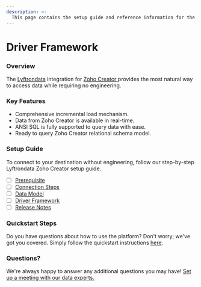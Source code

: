 ```yaml
---
description: >-
  This page contains the setup guide and reference information for the Zoho Creator source connector.
---
```


# Driver Framework

### Overview

The [Lyftrondata](https://www.lyftrondata.com/) integration for [Zoho Creator](https://www.lyftrondata.com/integration/zoho-creator/)[ ](https://www.lyftrondata.com/integration/zoho-creator/)provides the most natural way to access data while requiring no engineering.

### Key Features

* Comprehensive incremental load mechanism.
* Data from Zoho Creator is available in real-time.&#x20;
* ANSI SQL is fully supported to query data with ease.
* Ready to query Zoho Creator relational schema model.

### Setup Guide

To connect to your destination without engineering, follow our step-by-step Lyftrondata Zoho Creator setup guide.

* [ ] [Prerequisite](../../technology-analytics/zoho-creator/prerequisite.md)
* [ ] [Connection Steps](../../technology-analytics/zoho-creator/connection-steps.md)
* [ ] [Data Model](../../technology-analytics/zoho-creator/data-model/)
* [ ] [Driver Framework](../../technology-analytics/zoho-creator/driver-framework/)
* [ ] [Release Notes](../../technology-analytics/zoho-creator/release-notes.md)

### Quickstart Steps

Do you have questions about how to use the platform? Don't worry; we've got you covered. Simply follow the quickstart instructions [here](../../../quickstart-steps.md).

### Questions? <a href="#questions" id="questions"></a>

We're always happy to answer any additional questions you may have! [Set up a meeting with our data experts.](https://www.lyftrondata.com/book-a-meeting/)


